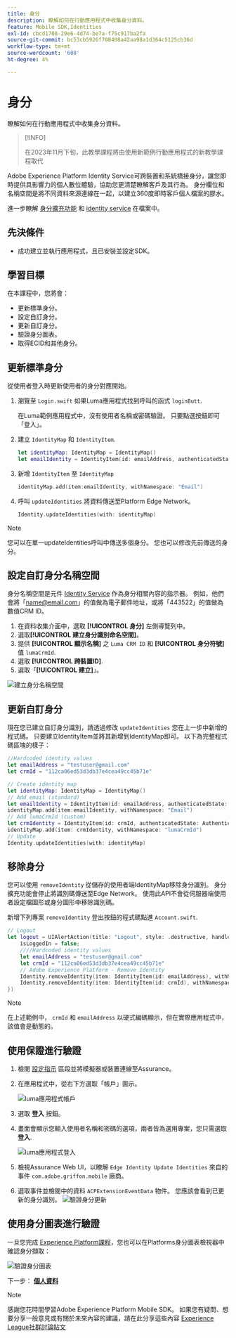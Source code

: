 ```yaml
---
title: 身分
description: 瞭解如何在行動應用程式中收集身分資料。
feature: Mobile SDK,Identities
exl-id: cbcd1708-29e6-4d74-be7a-f75c917ba2fa
source-git-commit: bc53cb5926f708408a42aa98a1d364c5125cb36d
workflow-type: tm+mt
source-wordcount: '608'
ht-degree: 4%

---
```


# 身分

瞭解如何在行動應用程式中收集身分資料。

>[!INFO]
>
> 在2023年11月下旬，此教學課程將由使用新範例行動應用程式的新教學課程取代

Adobe Experience Platform Identity Service可跨裝置和系統橋接身分，讓您即時提供具影響力的個人數位體驗，協助您更清楚瞭解客戶及其行為。 身分欄位和名稱空間是將不同資料來源連線在一起，以建立360度即時客戶個人檔案的膠水。

進一步瞭解 [身分擴充功能](https://developer.adobe.com/client-sdks/documentation/identity-for-edge-network/) 和 [identity service](https://experienceleague.adobe.com/docs/experience-platform/identity/home.html?lang=zh-Hant) 在檔案中。

## 先決條件

* 成功建立並執行應用程式，且已安裝並設定SDK。

## 學習目標

在本課程中，您將會：

* 更新標準身分。
* 設定自訂身分。
* 更新自訂身分。
* 驗證身分圖表。
* 取得ECID和其他身分。

## 更新標準身分

從使用者登入時更新使用者的身分對應開始。

1. 瀏覽至 `Login.swift` 如果Luma應用程式找到呼叫的函式 `loginButt`.

   在Luma範例應用程式中，沒有使用者名稱或密碼驗證。 只要點選按鈕即可「登入」。

1. 建立 `IdentityMap` 和 `IdentityItem`.

   ```swift
   let identityMap: IdentityMap = IdentityMap()
   let emailIdentity = IdentityItem(id: emailAddress, authenticatedState: AuthenticatedState.authenticated)
   ```

1. 新增 `IdentityItem` 至 `IdentityMap`

   ```swift
   identityMap.add(item:emailIdentity, withNamespace: "Email")
   ```

1. 呼叫 `updateIdentities` 將資料傳送至Platform Edge Network。

   ```swift
   Identity.updateIdentities(with: identityMap)
   ```

>[!NOTE]
>
>您可以在單一updateIdentities呼叫中傳送多個身分。 您也可以修改先前傳送的身分。


## 設定自訂身分名稱空間

身分名稱空間是元件 [Identity Service](https://experienceleague.adobe.com/docs/experience-platform/identity/home.html?lang=zh-Hant) 作為身分相關內容的指示器。 例如，他們會將「name@email.com」的值做為電子郵件地址，或將「443522」的值做為數值CRM ID。

1. 在資料收集介面中，選取 **[!UICONTROL 身分]** 左側導覽列中。
1. 選取&#x200B;**[!UICONTROL 建立身分識別命名空間]**。
1. 提供 **[!UICONTROL 顯示名稱]** 之 `Luma CRM ID` 和 **[!UICONTROL 身分符號]** 值 `lumaCrmId`.
1. 選取 **[!UICONTROL 跨裝置ID]**.
1. 選取「**[!UICONTROL 建立]**」。

![建立身分名稱空間](assets/mobile-identity-create.png)

## 更新自訂身分

現在您已建立自訂身分識別，請透過修改 `updateIdentities` 您在上一步中新增的程式碼。 只要建立IdentityItem並將其新增到IdentityMap即可。 以下為完整程式碼區塊的樣子：

```swift
//Hardcoded identity values
let emailAddress = "testuser@gmail.com"
let crmId = "112ca06ed53d3db37e4cea49cc45b71e"

// Create identity map
let identityMap: IdentityMap = IdentityMap()
// Add email (standard)
let emailIdentity = IdentityItem(id: emailAddress, authenticatedState: AuthenticatedState.authenticated)
identityMap.add(item:emailIdentity, withNamespace: "Email")
// Add lumaCrmId (custom)
let crmIdentity = IdentityItem(id: crmId, authenticatedState: AuthenticatedState.authenticated)
identityMap.add(item: crmIdentity, withNamespace: "lumaCrmId")
// Update
Identity.updateIdentities(with: identityMap)
```

## 移除身分

您可以使用 `removeIdentity` 從儲存的使用者端IdentityMap移除身分識別。 身分擴充功能會停止將識別碼傳送至Edge Network。 使用此API不會從伺服器端使用者設定檔圖形或身分圖形中移除識別碼。

新增下列專案 `removeIdentity` 登出按鈕的程式碼點進 `Account.swift`.

```swift
// Logout
let logout = UIAlertAction(title: "Logout", style: .destructive, handler: { (action) -> Void in
    isLoggedIn = false;
    ////Hardcoded identity values
    let emailAddress = "testuser@gmail.com"
    let crmId = "112ca06ed53d3db37e4cea49cc45b71e"
    // Adobe Experience Platform - Remove Identity
    Identity.removeIdentity(item: IdentityItem(id: emailAddress), withNamespace: "Email")
    Identity.removeIdentity(item: IdentityItem(id: crmId), withNamespace: "lumaCrmId")
})
```

>[!NOTE]
>在上述範例中， `crmId` 和 `emailAddress` 以硬式編碼顯示，但在實際應用程式中，該值會是動態的。

## 使用保證進行驗證

1. 檢閱 [設定指示](assurance.md) 區段並將模擬器或裝置連線至Assurance。
1. 在應用程式中，從右下方選取「帳戶」圖示。

   ![luma應用程式帳戶](assets/mobile-identity-login.png)
1. 選取 **登入** 按鈕。
1. 畫面會顯示您輸入使用者名稱和密碼的選項，兩者皆為選用專案，您只需選取 **登入**.

   ![luma應用程式登入](assets/mobile-identity-login-final.png)
1. 檢視Assurance Web UI，以瞭解 `Edge Identity Update Identities` 來自的事件 `com.adobe.griffon.mobile` 廠商。
1. 選取事件並檢閱中的資料 `ACPExtensionEventData` 物件。 您應該會看到已更新的身分識別。
   ![驗證身分更新](assets/mobile-identity-validate-assurance.png)

## 使用身分圖表進行驗證

一旦您完成 [Experience Platform課程](platform.md)，您也可以在Platforms身分圖表檢視器中確認身分擷取：

![驗證身分圖表](assets/mobile-identity-validate.png)


下一步： **[個人資料](profile.md)**

>[!NOTE]
>
>感謝您花時間學習Adobe Experience Platform Mobile SDK。 如果您有疑問、想要分享一般意見或有關於未來內容的建議，請在此分享這些內容 [Experience League社群討論貼文](https://experienceleaguecommunities.adobe.com/t5/adobe-experience-platform-data/tutorial-discussion-implement-adobe-experience-cloud-in-mobile/td-p/443796)